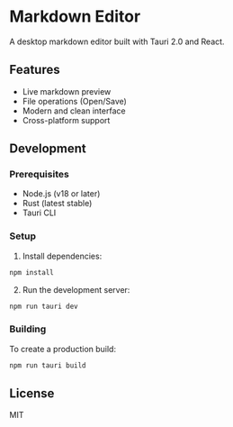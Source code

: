 # Markdown Editor

A desktop markdown editor built with Tauri 2.0 and React.

## Features

- Live markdown preview
- File operations (Open/Save)
- Modern and clean interface
- Cross-platform support

## Development

### Prerequisites

- Node.js (v18 or later)
- Rust (latest stable)
- Tauri CLI

### Setup

1. Install dependencies:
```bash
npm install
```

2. Run the development server:
```bash
npm run tauri dev
```

### Building

To create a production build:

```bash
npm run tauri build
```

## License

MIT
